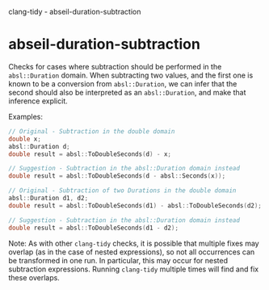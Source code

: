clang-tidy - abseil-duration-subtraction

</div>

# abseil-duration-subtraction

Checks for cases where subtraction should be performed in the
`absl::Duration` domain. When subtracting two values, and the first one
is known to be a conversion from `absl::Duration`, we can infer that the
second should also be interpreted as an `absl::Duration`, and make that
inference explicit.

Examples:

``` c++
// Original - Subtraction in the double domain
double x;
absl::Duration d;
double result = absl::ToDoubleSeconds(d) - x;

// Suggestion - Subtraction in the absl::Duration domain instead
double result = absl::ToDoubleSeconds(d - absl::Seconds(x));

// Original - Subtraction of two Durations in the double domain
absl::Duration d1, d2;
double result = absl::ToDoubleSeconds(d1) - absl::ToDoubleSeconds(d2);

// Suggestion - Subtraction in the absl::Duration domain instead
double result = absl::ToDoubleSeconds(d1 - d2);
```

Note: As with other `clang-tidy` checks, it is possible that multiple
fixes may overlap (as in the case of nested expressions), so not all
occurrences can be transformed in one run. In particular, this may occur
for nested subtraction expressions. Running `clang-tidy` multiple times
will find and fix these overlaps.
